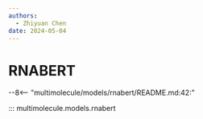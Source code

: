 ```yaml
---
authors:
  - Zhiyuan Chen
date: 2024-05-04
---
```


# RNABERT

--8<-- "multimolecule/models/rnabert/README.md:42:"

::: multimolecule.models.rnabert
